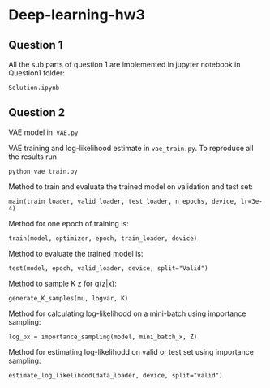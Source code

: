 # Deep-learning-hw3

## Question 1
All the sub parts of question 1 are implemented in jupyter notebook in Question1 folder:
```
Solution.ipynb
```
## Question 2
VAE model in``` VAE.py```

VAE training and log-likelihood estimate in ```vae_train.py```.
To reproduce all the results run
```
python vae_train.py
```
Method to train and evaluate the trained model on validation and test set:
```
main(train_loader, valid_loader, test_loader, n_epochs, device, lr=3e-4)
```
Method for one epoch of training is:
```
train(model, optimizer, epoch, train_loader, device)
```
Method to evaluate the trained model is:
```
test(model, epoch, valid_loader, device, split="Valid")
```
Method to sample K z for q(z|x):
```
generate_K_samples(mu, logvar, K)
```
Method for calculating log-likelihodd on a mini-batch using importance sampling:
```
log_px = importance_sampling(model, mini_batch_x, Z)
```
Method for estimating log-likelihodd on valid or test set using importance sampling:
```
estimate_log_likelihood(data_loader, device, split="valid")
```
